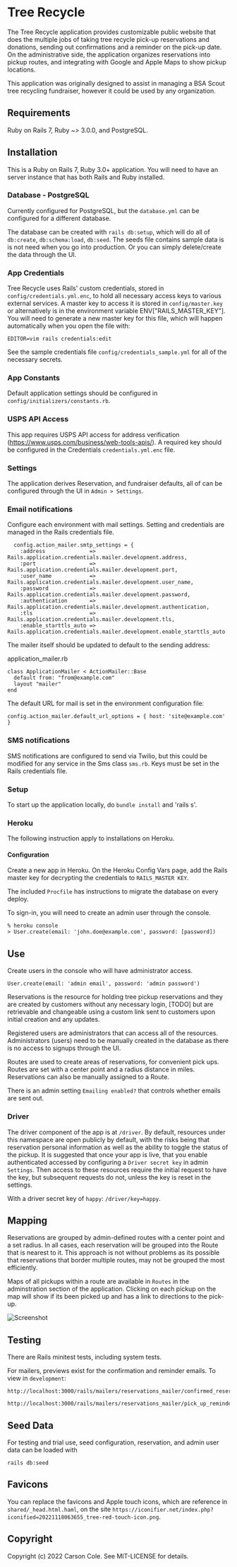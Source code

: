# Tree Recycle

The Tree Recycle application provides customizable public website that does the multiple jobs of taking tree recycle pick-up reservations and donations, sending out confirmations and a reminder on the pick-up date. On the administrative side, the application organizes reservations into pickup routes, and integrating with Google and Apple Maps to show pickup locations.

This application was originally designed to assist in managing a BSA Scout tree recycling fundraiser, however it could be used by any organization.

## Requirements

Ruby on Rails 7, Ruby ~> 3.0.0, and PostgreSQL.


## Installation

This is a Ruby on Rails 7, Ruby 3.0+ application. You will need to have an server instance that has both Rails and Ruby installed.

### Database - PostgreSQL

Currently configured for PostgreSQL, but the `database.yml` can be configured for a different database.

The database can be created with `rails db:setup`, which will do all of `db:create`, `db:schema:load`, `db:seed`. The seeds file contains sample data is is not need when you go into production. Or you can simply delete/create the data through the UI.


### App Credentials

Tree Recycle uses Rails' custom credentials, stored in `config/credentials.yml.enc`, to hold all necessary access keys to various external services. A master key to access it is stored in `config/master.key` or alternatively is in the environment variable ENV["RAILS_MASTER_KEY"]. You will need to generate a new master key for this file, which will happen automatically when you open the file with:

```
EDITOR=vim rails credentials:edit
```

See the sample credentials file `config/credentials_sample.yml` for all of the necessary secrets.


### App Constants

Default application settings should be configured in `config/initializers/constants.rb`. 

### USPS API Access

This app requires USPS API access for address verification (https://www.usps.com/business/web-tools-apis/). A required key should be configured in the Credentials `credentials.yml.enc` file.


### Settings

The application derives Reservation, and fundraiser defaults, all of can be configured through the UI in `Admin > Settings`.


### Email notifications

Configure each environment with mail settings. Setting and credentials are managed in the Rails credentials file.

```
  config.action_mailer.smtp_settings = {
    :address              => Rails.application.credentials.mailer.development.address,
    :port                 => Rails.application.credentials.mailer.development.port,
    :user_name            => Rails.application.credentials.mailer.development.user_name,
    :password             => Rails.application.credentials.mailer.development.password,
    :authentication       => Rails.application.credentials.mailer.development.authentication,
    :tls                  => Rails.application.credentials.mailer.development.tls,
    :enable_starttls_auto => Rails.application.credentials.mailer.development.enable_starttls_auto
```

The mailer itself should be updated to default to the sending address:

application_mailer.rb
```
class ApplicationMailer < ActionMailer::Base
  default from: "from@example.com"
  layout "mailer"
end
```

The default URL for mail is set in the environment configuration file:

```
config.action_mailer.default_url_options = { host: 'site@example.com' }
```

### SMS notifications

SMS notifications are configured to send via Twilio, but this could be modified for any service in the Sms class `sms.rb`. Keys must be set in the Rails credentials file.

### Setup

To start up the application locally, do `bundle install` and 'rails s'.


### Heroku
The following instruction apply to installations on Heroku.

#### Configuration

Create a new app in Heroku. On the Heroku Config Vars page, add the Rails master key for decrypting the credentials to `RAILS_MASTER KEY`.

The included `Procfile` has instructions to migrate the database on every deploy.

To sign-in, you will need to create an admin user through the console.

```
% heroku console
> User.create(email: 'john.doe@example.com', password: [password])
```




## Use

Create users in the console who will have administrator access.

```
User.create(email: 'admin email', password: 'admin password')
```

Reservations is the resource for holding tree pickup reservations and they are created by customers without any necessary login, [TODO] but are retrievable and changeable using a custom link sent to customers upon initial creation and any updates.

Registered users are administrators that can access all of the resources. Administrators (users) need to be manually created in the database as there is no access to signups through the UI.

Routes are used to create areas of reservations, for convenient pick ups. Routes are set with a center point and a radius distance in miles. Reservations can also be manually assigned to a Route.

There is an admin setting `Emailing enabled?` that controls whether emails are sent out.

### Driver

The driver component of the app is at `/driver`. By default, resources under this namespace are open publicly by default, with the risks being that reservation personal information as well as the ability to toggle the status of the pickup. It is suggested that once your app is live, that you enable authenticated accessed by configuring a `Driver secret key` in admin `Settings`. Then access to these resources require the initial request to have the key, but subsequent requests do not, unless the key is reset in the settings.

With a driver secret key of `happy`: `/driver/key=happy`.

## Mapping

Reservations are grouped by admin-defined routes with a center point and a set radius. In all cases, each reservation will be grouped into the Route that is nearest to it. This approach is not without problems as its possible that reservations that border multiple routes, may not be grouped the most efficiently.

Maps of all pickups within a route are available in `Routes` in the adminstration section of the application. Clicking on each pickup on the map will show if its been picked up and has a link to directions to the pick-up.

![Screenshot](app/assets/images/map.png)

## Testing

There are Rails minitest tests, including system tests.

For mailers, previews exist for the confirmation and reminder emails. To view in `development`:

```
http://localhost:3000/rails/mailers/reservations_mailer/confirmed_reservation.html
```

```
http://localhost:3000/rails/mailers/reservations_mailer/pick_up_reminder_email.html
```


## Seed Data

For testing and trial use, seed configuration, reservation, and admin user data can be loaded with

```
rails db:seed
```

## Favicons

You can replace the favicons and Apple touch icons, which are reference in `shared/_head.html.haml`, on the site `https://iconifier.net/index.php?iconified=20221118063655_tree-red-touch-icon.png`.

## Copyright

Copyright (c) 2022 Carson Cole. See MIT-LICENSE for details.
